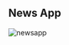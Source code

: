 ## News App
![newsapp](https://user-images.githubusercontent.com/60532954/103606546-071e2880-4f5a-11eb-8508-090269ee4a0c.png)
